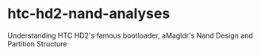 # htc-hd2-nand-analyses
Understanding HTC HD2's famous bootloader, aMagldr's Nand Design and Partition Structure
